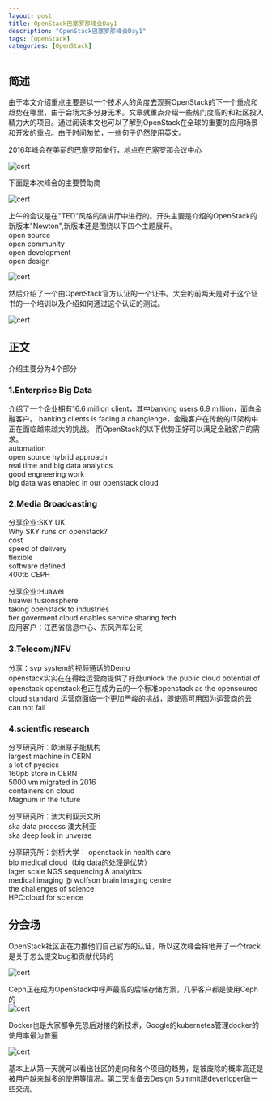 ```yaml
---
layout: post
title: OpenStack巴塞罗那峰会Day1
description: "OpenStack巴塞罗那峰会Day1"
tags: [OpenStack]
categories: [OpenStack]
---
```



##  简述

由于本文介绍重点主要是以一个技术人的角度去观察OpenStack的下一个重点和趋势在哪里，由于会场太多分身无术。文章就重点介绍一些热门度高的和社区投入精力大的项目。通过阅读本文也可以了解到OpenStack在全球的重要的应用场景和开发的重点。由于时间匆忙，一些句子仍然使用英文。    

2016年峰会在美丽的巴塞罗那举行，地点在巴塞罗那会议中心  

![cert](/images/openstack-barcelona-summit/1.jpg)  

下面是本次峰会的主要赞助商  

![cert](/images/openstack-barcelona-summit/2.jpg)  

上午的会议是在"TED"风格的演讲厅中进行的。开头主要是介绍的OpenStack的新版本"Newton",新版本还是围绕以下四个主题展开。  
open source  open community  open development  open design  

![cert](/images/openstack-barcelona-summit/3.jpg) 
 然后介绍了一个由OpenStack官方认证的一个证书。大会的前两天是对于这个证书的一个培训以及介绍如何通过这个认证的测试。

![cert](/images/openstack-barcelona-summit/4.jpg)  

##  正文
介绍主要分为4个部分

###  1.Enterprise Big Data
介绍了一个企业拥有16.6 million client，其中banking users 6.9 million，面向金融客户。
banking clients is facing a changlenge，金融客户在传统的IT架构中正在面临越来越大的挑战。
而OpenStack的以下优势正好可以满足金融客户的需求。  
automation  
open source hybrid approach  
real time and big data analytics  
good engneering work  
big data was enabled in our openstack cloud  


###   2.Media Broadcasting

分享企业:SKY UK  
Why SKY runs on openstack?  
cost  
speed of delivery  
flexible  
software defined  
400tb CEPH  

分享企业:Huawei  
huawei fusionsphere  
taking openstack to industries  
tier goverment cloud enables service sharing tech  
应用客户：江西省信息中心、东风汽车公司  

###   3.Telecom/NFV

分享：svp system的视频通话的Demo  
openstack实实在在得给运营商提供了好处unlock the public cloud potential of openstack
openstack也正在成为云的一个标准openstack as the opensourec cloud standard 
运营商面临一个更加严峻的挑战，即使高可用因为运营商的云can not fail


###   4.scientfic research
分享研究所：欧洲原子能机构  
largest machine in CERN  
a lot of pyscics  
160pb store in CERN  
5000 vm migrated in 2016  
containers on cloud  
Magnum in the future  

分享研究所：澳大利亚天文所  
ska data process 澳大利亚  
ska deep look in unverse


分享研究所：剑桥大学：
openstack in health care  
bio medical cloud（big data的处理是优势）  
lager scale NGS sequencing & analytics  
medical imaging @ wolfson brain imaging centre  
the challenges of science  
HPC:cloud for science  

## 分会场  

OpenStack社区正在力推他们自己官方的认证，所以这次峰会特地开了一个track是关于怎么提交bug和贡献代码的  

![cert](/images/openstack-barcelona-summit/5.jpg)

Ceph正在成为OpenStack中呼声最高的后端存储方案，几乎客户都是使用Ceph的  	 
![cert](/images/openstack-barcelona-summit/6.jpg) 

Docker也是大家都争先恐后对接的新技术，Google的kubernetes管理docker的使用率最为普遍  

![cert](/images/openstack-barcelona-summit/7.jpg) 

基本上从第一天就可以看出社区的走向和各个项目的趋势，是被废除的概率高还是被用户越来越多的使用等情况。第二天准备去Design Summit跟deverloper做一些交流。




